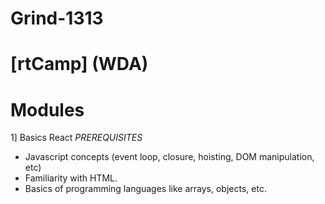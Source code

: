 # Grind-1313
# [rtCamp] (WDA)
# Modules

1] Basics React
*PREREQUISITES*
- Javascript concepts (event loop, closure, hoisting, DOM manipulation, etc)
- Familiarity with HTML.
- Basics of programming languages like arrays, objects, etc.
